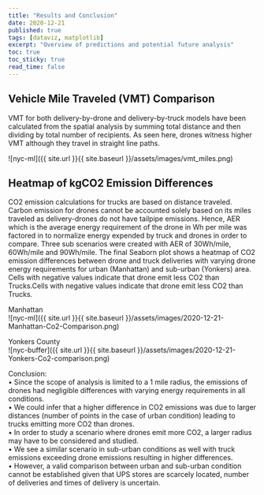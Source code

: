 ```yaml
---
title: "Results and Conclusion"
date: 2020-12-21
published: true
tags: [dataviz, matplotlib]
excerpt: "Overview of predictions and potential future analysis" 
toc: true
toc_sticky: true
read_time: false
---
```


## Vehicle Mile Traveled (VMT) Comparison
VMT for both delivery-by-drone and delivery-by-truck models have been calculated from the spatial analysis by summing total distance and then dividing by total number of recipients. As seen here, drones witness higher VMT although they travel in straight line paths. 

![nyc-ml]({{ site.url }}{{ site.baseurl }}/assets/images/vmt_miles.png)

## Heatmap of kgCO2 Emission Differences 
CO2 emission calculations for trucks are based on distance traveled. Carbon emission for drones cannot be accounted solely based on its miles traveled as delivery-drones do not have tailpipe emissions. Hence, AER which is the average energy requirement of the drone in Wh per mile was factored in to normalize energy expended by truck and drones in order to compare. Three sub scenarios were created with AER of 30Wh/mile, 60Wh/mile and 90Wh/mile. The final Seaborn plot shows a heatmap of CO2 emission differences between drone and truck deliveries with varying drone energy requirements for urban (Manhattan) and sub-urban (Yonkers) area. Cells with negative values indicate that drone emit less CO2 than Trucks.Cells with negative values indicate that drone emit less CO2 than Trucks. 

Manhattan <br />
![nyc-ml]({{ site.url }}{{ site.baseurl }}/assets/images/2020-12-21-Manhattan-Co2-Comparison.png)

Yonkers County <br />
![nyc-buffer]({{ site.url }}{{ site.baseurl }}/assets/images/2020-12-21-Yonkers-Co2-comparison.png)

Conclusion: <br />
•	Since the scope of analysis is limited to a 1 mile radius, the emissions of drones had negligible differences with varying energy requirements in all conditions. <br />
•	We could infer that a higher difference in CO2 emissions was due to larger distances (number of points in the case of urban condition) leading to trucks emitting more CO2 than drones. <br />
•	In order to study a scenario where drones emit more CO2, a larger radius may have to be considered and studied. <br />
•	We see a similar scenario in sub-urban conditions as well with truck emissions exceeding drone emissions resulting in higher differences. <br />
•	However, a valid comparison between urban and sub-urban condition cannot be established given that UPS stores are scarcely located, number of deliveries and times of delivery is uncertain.

